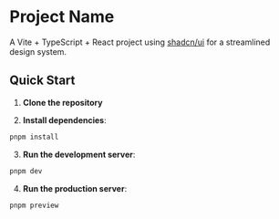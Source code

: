 # Project Name

A Vite + TypeScript + React project using [shadcn/ui](https://ui.shadcn.com/) for a streamlined design system.

## Quick Start

1. **Clone the repository**

2. **Install dependencies**:

```bash
pnpm install
```

3. **Run the development server**:

```bash
pnpm dev
```

4. **Run the production server**:

```bash
pnpm preview

```
